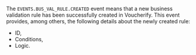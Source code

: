 The `EVENTS.BUS_VAL_RULE.CREATED` event means that a new business validation rule has been successfully created in Voucherify. This event provides, among others, the following details about the newly created rule:
- ID,
- Conditions,
- Logic.